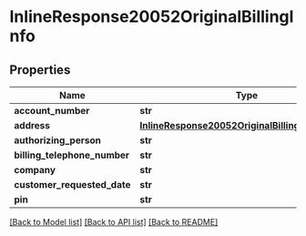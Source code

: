 # InlineResponse20052OriginalBillingInfo

## Properties
Name | Type | Description | Notes
------------ | ------------- | ------------- | -------------
**account_number** | **str** |  | [optional] 
**address** | [**InlineResponse20052OriginalBillingInfoAddress**](InlineResponse20052OriginalBillingInfoAddress.md) |  | [optional] 
**authorizing_person** | **str** |  | [optional] 
**billing_telephone_number** | **str** |  | [optional] 
**company** | **str** |  | [optional] 
**customer_requested_date** | **str** |  | [optional] 
**pin** | **str** |  | [optional] 

[[Back to Model list]](../README.md#documentation-for-models) [[Back to API list]](../README.md#documentation-for-api-endpoints) [[Back to README]](../README.md)

